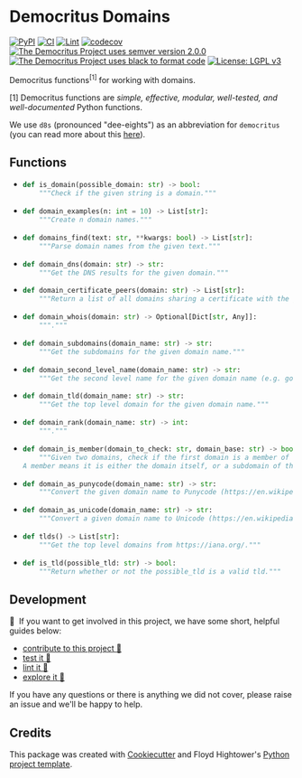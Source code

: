 # Democritus Domains

[![PyPI](https://img.shields.io/pypi/v/d8s-domains.svg)](https://pypi.python.org/pypi/d8s-domains)
[![CI](https://github.com/democritus-project/d8s-domains/workflows/CI/badge.svg)](https://github.com/democritus-project/d8s-domains/actions)
[![Lint](https://github.com/democritus-project/d8s-domains/workflows/Lint/badge.svg)](https://github.com/democritus-project/d8s-domains/actions)
[![codecov](https://codecov.io/gh/democritus-project/d8s-domains/branch/main/graph/badge.svg?token=V0WOIXRGMM)](https://codecov.io/gh/democritus-project/d8s-domains)
[![The Democritus Project uses semver version 2.0.0](https://img.shields.io/badge/-semver%20v2.0.0-22bfda)](https://semver.org/spec/v2.0.0.html)
[![The Democritus Project uses black to format code](https://img.shields.io/badge/code%20style-black-000000.svg)](https://github.com/psf/black)
[![License: LGPL v3](https://img.shields.io/badge/License-LGPL%20v3-blue.svg)](https://choosealicense.com/licenses/lgpl-3.0/)

Democritus functions<sup>[1]</sup> for working with domains.

[1] Democritus functions are <i>simple, effective, modular, well-tested, and well-documented</i> Python functions.

We use `d8s` (pronounced "dee-eights") as an abbreviation for `democritus` (you can read more about this [here](https://github.com/democritus-project/roadmap#what-is-d8s)).

## Functions

  - ```python
    def is_domain(possible_domain: str) -> bool:
        """Check if the given string is a domain."""
    ```
  - ```python
    def domain_examples(n: int = 10) -> List[str]:
        """Create n domain names."""
    ```
  - ```python
    def domains_find(text: str, **kwargs: bool) -> List[str]:
        """Parse domain names from the given text."""
    ```
  - ```python
    def domain_dns(domain: str) -> str:
        """Get the DNS results for the given domain."""
    ```
  - ```python
    def domain_certificate_peers(domain: str) -> List[str]:
        """Return a list of all domains sharing a certificate with the given domain."""
    ```
  - ```python
    def domain_whois(domain: str) -> Optional[Dict[str, Any]]:
        """."""
    ```
  - ```python
    def domain_subdomains(domain_name: str) -> str:
        """Get the subdomains for the given domain name."""
    ```
  - ```python
    def domain_second_level_name(domain_name: str) -> str:
        """Get the second level name for the given domain name (e.g. google from https://google.co.uk)."""
    ```
  - ```python
    def domain_tld(domain_name: str) -> str:
        """Get the top level domain for the given domain name."""
    ```
  - ```python
    def domain_rank(domain_name: str) -> int:
        """."""
    ```
  - ```python
    def domain_is_member(domain_to_check: str, domain_base: str) -> bool:
        """Given two domains, check if the first domain is a member of the second domain.
    A member means it is either the domain itself, or a subdomain of the domain."""
    ```
  - ```python
    def domain_as_punycode(domain_name: str) -> str:
        """Convert the given domain name to Punycode (https://en.wikipedia.org/wiki/Punycode)."""
    ```
  - ```python
    def domain_as_unicode(domain_name: str) -> str:
        """Convert a given domain name to Unicode (https://en.wikipedia.org/wiki/Unicode)."""
    ```
  - ```python
    def tlds() -> List[str]:
        """Get the top level domains from https://iana.org/."""
    ```
  - ```python
    def is_tld(possible_tld: str) -> bool:
        """Return whether or not the possible_tld is a valid tld."""
    ```

## Development

👋 &nbsp;If you want to get involved in this project, we have some short, helpful guides below:

- [contribute to this project 🥇][contributing]
- [test it 🧪][local-dev]
- [lint it 🧹][local-dev]
- [explore it 🔭][local-dev]

If you have any questions or there is anything we did not cover, please raise an issue and we'll be happy to help.

## Credits

This package was created with [Cookiecutter](https://github.com/audreyr/cookiecutter) and Floyd Hightower's [Python project template](https://github.com/fhightower-templates/python-project-template).

[contributing]: https://github.com/democritus-project/.github/blob/main/CONTRIBUTING.md#contributing-a-pr-
[local-dev]: https://github.com/democritus-project/.github/blob/main/CONTRIBUTING.md#local-development-
